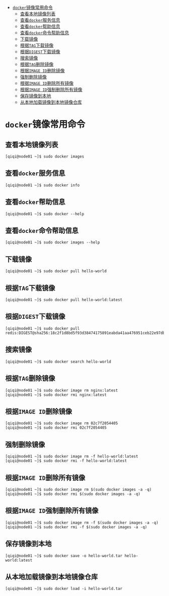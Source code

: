 - [`docker`镜像常用命令](#docker镜像常用命令)
  - [查看本地镜像列表](#查看本地镜像列表)
  - [查看`docker`服务信息](#查看docker服务信息)
  - [查看`docker`帮助信息](#查看docker帮助信息)
  - [查看`docker`命令帮助信息](#查看docker命令帮助信息)
  - [下载镜像](#下载镜像)
  - [根据`TAG`下载镜像](#根据tag下载镜像)
  - [根据`DIGEST`下载镜像](#根据digest下载镜像)
  - [搜索镜像](#搜索镜像)
  - [根据`TAG`删除镜像](#根据tag删除镜像)
  - [根据`IMAGE ID`删除镜像](#根据image-id删除镜像)
  - [强制删除镜像](#强制删除镜像)
  - [根据`IMAGE ID`删除所有镜像](#根据image-id删除所有镜像)
  - [根据`IMAGE ID`强制删除所有镜像](#根据image-id强制删除所有镜像)
  - [保存镜像到本地](#保存镜像到本地)
  - [从本地加载镜像到本地镜像仓库](#从本地加载镜像到本地镜像仓库)

# `docker`镜像常用命令

## 查看本地镜像列表

```shell
[qiqi@node01 ~]$ sudo docker images
```

## 查看`docker`服务信息

```shell
[qiqi@node01 ~]$ sudo docker info
```

## 查看`docker`帮助信息

```shell
[qiqi@node01 ~]$ sudo docker --help
```

## 查看`docker`命令帮助信息

```shell
[qiqi@node01 ~]$ sudo docker images --help
```

## 下载镜像

```shell
[qiqi@node01 ~]$ sudo docker pull hello-world
```

## 根据`TAG`下载镜像

```shell
[qiqi@node01 ~]$ sudo docker pull hello-world:latest
```

## 根据`DIGEST`下载镜像

```shell
[qiqi@node01 ~]$ sudo docker pull redis:DIGEST@sha256:18c2f1d8bd5f93d38474175891eabda41aa476951ceb22e97db78ff5d8c197bd
```

## 搜索镜像

```shell
[qiqi@node01 ~]$ sudo docker search hello-world
```

## 根据`TAG`删除镜像

```shell
[qiqi@node01 ~]$ sudo docker image rm nginx:latest
[qiqi@node01 ~]$ sudo docker rmi nginx:latest
```

## 根据`IMAGE ID`删除镜像

```shell
[qiqi@node01 ~]$ sudo docker image rm 02c7f2054405
[qiqi@node01 ~]$ sudo docker rmi 02c7f2054405
```

## 强制删除镜像

```shell
[qiqi@node01 ~]$ sudo docker image rm -f hello-world:latest
[qiqi@node01 ~]$ sudo docker rmi -f hello-world:latest
```

## 根据`IMAGE ID`删除所有镜像

```shell
[qiqi@node01 ~]$ sudo docker image rm $(sudo docker images -a -q)
[qiqi@node01 ~]$ sudo docker rmi $(sudo docker images -a -q)
```

## 根据`IMAGE ID`强制删除所有镜像

```shell
[qiqi@node01 ~]$ sudo docker image rm -f $(sudo docker images -a -q)
[qiqi@node01 ~]$ sudo docker rmi -f $(sudo docker images -a -q)
```

## 保存镜像到本地

```shell
[qiqi@node01 ~]$ sudo docker save -o hello-world.tar hello-world:latest
```

## 从本地加载镜像到本地镜像仓库

```shell
[qiqi@node01 ~]$ sudo docker load -i hello-world.tar
```

